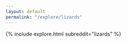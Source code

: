 ```yaml
---
layout: default
permalink: "/explore/lizards"
---
```


{% include explore.html subreddit="lizards" %}
